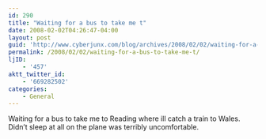 ```yaml
---
id: 290
title: "Waiting for a bus to take me t"
date: 2008-02-02T04:26:47-04:00
layout: post
guid: 'http://www.cyberjunx.com/blog/archives/2008/02/02/waiting-for-a-bus-to-take-me-t/'
permalink: /2008/02/02/waiting-for-a-bus-to-take-me-t/
ljID:
    - '457'
aktt_twitter_id:
    - '669282502'
categories:
    - General
---
```


Waiting for a bus to take me to Reading where ill catch a train to Wales. Didn’t sleep at all on the plane was terribly uncomfortable.